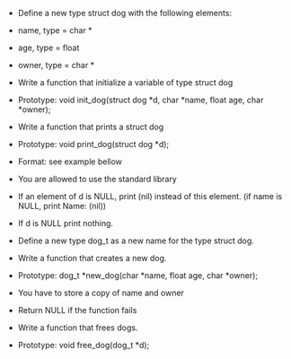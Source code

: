 * Define a new type struct dog with the following elements:

* name, type = char *
* age, type = float
* owner, type = char *

* Write a function that initialize a variable of type struct dog

* Prototype: void init_dog(struct dog *d, char *name, float age, char *owner);

* Write a function that prints a struct dog

* Prototype: void print_dog(struct dog *d);
* Format: see example bellow
* You are allowed to use the standard library
* If an element of d is NULL, print (nil) instead of this element. (if name is NULL, print Name: (nil))
* If d is NULL print nothing.

* Define a new type dog_t as a new name for the type struct dog.

* Write a function that creates a new dog.

* Prototype: dog_t *new_dog(char *name, float age, char *owner);
* You have to store a copy of name and owner
* Return NULL if the function fails

* Write a function that frees dogs.

* Prototype: void free_dog(dog_t *d);
